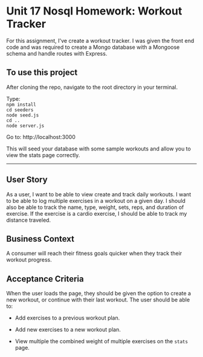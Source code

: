 # Unit 17 Nosql Homework: Workout Tracker

For this assignment, I've create a workout tracker. I was given the front end code and was required to create a Mongo database with a Mongoose schema and handle routes with Express.

## To use this project

After cloning the repo, navigate to the root directory in your terminal.

Type:  
`npm install`  
`cd seeders`  
`node seed.js`  
`cd ..`  
`node server.js`

Go to: http://localhost:3000

This will seed your database with some sample workouts and allow you to view the stats page correctly.

---

## User Story

As a user, I want to be able to view create and track daily workouts. I want to be able to log multiple exercises in a workout on a given day. I should also be able to track the name, type, weight, sets, reps, and duration of exercise. If the exercise is a cardio exercise, I should be able to track my distance traveled.

## Business Context

A consumer will reach their fitness goals quicker when they track their workout progress.

## Acceptance Criteria

When the user loads the page, they should be given the option to create a new workout, or continue with their last workout.
The user should be able to:

- Add exercises to a previous workout plan.

- Add new exercises to a new workout plan.

- View multiple the combined weight of multiple exercises on the `stats` page.
